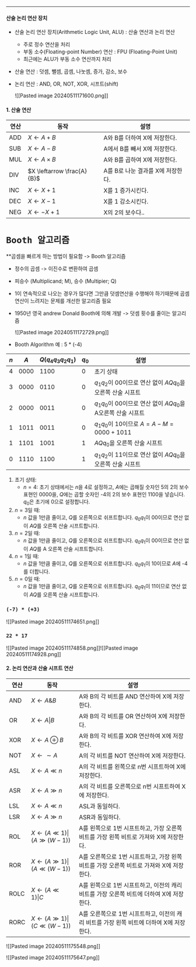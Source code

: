 
---
#### 산술 논리 연산 장치 

- 산술 논리 연산 장치(Arithmetic Logic Unit, ALU) : 산술 연산과 논리 연산
	- 주로 정수 연산을 처리
	- 부동 소수(Floating-point Number) 연산 : FPU (Floating-Point Unit)
	- 최근에는 ALU가 부동 소수 연산까지 처리
- 산술 연산 : 덧셈, 뺄셈, 곱셈, 나눗셈, 증가, 감소, 보수
- 논리 연산 : AND, OR, NOT, XOR, 시프트(shift)
	
	![[Pasted image 20240511171600.png]]

#### 1. 산술 연산

| 연산  | 동작                         | 설명                    |
| --- | -------------------------- | --------------------- |
| ADD | $X \leftarrow A + B$       | A와 B를 더하여 X에 저장한다.    |
| SUB | $X \leftarrow A - B$       | A에서 B를 빼서 X에 저장한다.    |
| MUL | $X \leftarrow A \times B$  | A와 B를 곱하여 X에 저장한다.    |
| DIV | $X \leftarrow \frac{A}{B}$ | A를 B로 나눈 결과를 X에 저장한다. |
| INC | $X \leftarrow X + 1$       | X를 1 증가시킨다.           |
| DEC | $X \leftarrow X - 1$       | X를 1 감소시킨다.           |
| NEG | $X \leftarrow -X$ + 1      | X의 2의 보수다..           |
# `Booth 알고리즘`

**곱셈을 빠르게 하는 방법이 필요함 -> Booth 알고리즘
- 정수의 곱셈 -> 이진수로 변환하여 곱셈
- 피승수 (Multiplicand; M), 승수 (Multipier; Q)
- 1이 연속적으로 나오는 경우가 많다면 그만큼 덧셈연산을 수행해야 하기때문에 곱셈연산이 느려지는 문제를 개선한 알고리즘 필요
- 1950년 영국 andrew Donald Booth에 의해 개발 -> 덧셈 횟수를 줄이는 알고리즘

	![[Pasted image 20240511172729.png]]

-  Booth Algorithm 예 : 5 * (-4)

| $n$   | $A$    | $Q(q_4q_3q_2q_1)$ | $q_0$  | 설명                                  |
| --- | ---- | ----------- | --- | ----------------------------------- |
| 4   | 0000 | 1100        | 0   | 초기 상태                               |
| 3   | 0000 | 0110        | 0   | $q_1q_2$이 00이므로 연산 없이 $AQq_0$을 오른쪽 산술 시프트  |
| 2   | 0000 | 0011        | 0   | $q_1q_0$이 00이므로 연산 없이 $AQq_0$을 A오른쪽 산술 시프트 |
| 1   | 1011 | 0011        | 0   | $q_1q_0$이 10이므로 $A=A-M=0000+1011$         |
| 1   | 1101 | 1001        | 1   | $AQq_0$을 오른쪽 산술 시프트                    |
| 0   | 1110 | 1100        | 1   | $q_1q_2$이 11이므로 연산 없이 $AQq_0$을 오른쪽 산술 시프트  |

1. 초기 상태:
   - $n = 4$: 초기 상태에서는 $n$을 4로 설정하고, $A$에는 곱해질 숫자인 5의 2의 보수 표현인 0000을, $Q$에는 곱할 숫자인 -4의 2의 보수 표현인 1100을 넣습니다. $q_0$은 초기에 0으로 설정합니다.
2. $n = 3$일 때:
   - $n$ 값을 1만큼 줄이고, $Q$를 오른쪽으로 쉬프트합니다. $q_0q_1$이 00이므로 연산 없이 $AQ$를 오른쪽 산술 시프트합니다.
3. $n = 2$일 때:
   - $n$ 값을 1만큼 줄이고, $Q$를 오른쪽으로 쉬프트합니다. $q_0q_1$이 00이므로 연산 없이 $AQ$를 A 오른쪽 산술 시프트합니다.
4. $n = 1$일 때:
   - $n$ 값을 1만큼 줄이고, $Q$를 오른쪽으로 쉬프트합니다. $q_0q_1$이 10이므로 $A$에 -4를 더합니다.
5. $n = 0$일 때:
   - $n$ 값을 1만큼 줄이고, $Q$를 오른쪽으로 쉬프트합니다. $q_0q_1$이 11이므로 연산 없이 $AQ$를 오른쪽 산술 시프트합니다.

### `(-7) * (+3)`
![[Pasted image 20240511174651.png]]

### `22 * 17`
![[Pasted image 20240511174858.png]]![[Pasted image 20240511174928.png]]


#### 2. 논리 연산과 산술 시프트 연산

| 연산  | 동작                             | 설명                                |
| --- | ------------------------------ | --------------------------------- |
| AND | $X \leftarrow A \& B$          | A와 B의 각 비트를 AND 연산하여 X에 저장한다. |
| OR  | $X \leftarrow A \| B$          | A와 B의 각 비트를 OR 연산하여 X에 저장한다.  |
| XOR | $X \leftarrow A \oplus B$      | A와 B의 각 비트를 XOR 연산하여 X에 저장한다. |
| NOT | $X \leftarrow \sim A$          | A의 각 비트를 NOT 연산하여 X에 저장한다.    |
| ASL | $X \leftarrow A \ll n$         | A의 각 비트를 왼쪽으로 n번 시프트하여 X에 저장한다. |
| ASR | $X \leftarrow A \gg n$         | A의 각 비트를 오른쪽으로 n번 시프트하여 X에 저장한다. |
| LSL | $X \leftarrow A \ll n$         | ASL과 동일하다.                        |
| LSR | $X \leftarrow A \gg n$         | ASR과 동일하다.                        |
| ROL | $X \leftarrow (A \ll 1) \| (A \gg (W - 1))$ | A를 왼쪽으로 1번 시프트하고, 가장 오른쪽 비트를 가장 왼쪽 비트로 가져와 X에 저장한다. |
| ROR | $X \leftarrow (A \gg 1) \| (A \ll (W - 1))$ | A를 오른쪽으로 1번 시프트하고, 가장 왼쪽 비트를 가장 오른쪽 비트로 가져와 X에 저장한다. |
| ROLC | $X \leftarrow (A \ll 1) \| C$    | A를 왼쪽으로 1번 시프트하고, 이전의 캐리 비트를 가장 오른쪽 비트에 더하여 X에 저장한다. |
| RORC | $X \leftarrow (A \gg 1) \| (C \ll (W - 1))$ | A를 오른쪽으로 1번 시프트하고, 이전의 캐리 비트를 가장 왼쪽 비트에 더하여 X에 저장한다. |

![[Pasted image 20240511175548.png]]

![[Pasted image 20240511175647.png]]

